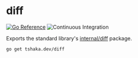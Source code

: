 # diff

[![Go Reference](https://pkg.go.dev/badge/tshaka.dev/diff.svg)](https://pkg.go.dev/tshaka.dev/diff)
![Continuous Integration](https://github.com/tshakalekholoane/diff/actions/workflows/ci.yaml/badge.svg)

Exports the standard library's [internal/diff](https://pkg.go.dev/internal/diff) package.

```shell
go get tshaka.dev/diff
```
